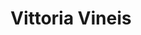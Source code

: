 ---
# Display name
title: Vittoria Vineis

# Username (this should match the folder name)
authors:
- vittoria-vineis

# Is this the primary user of the site?
superuser: false

# Role/position
role: PhD Student in Data Science

# Organizations/Affiliations
organizations:
- name: Sapienza University of Rome
  url: "https://www.di.uniroma1.it/en"

# Short bio (displayed in user profile at end of posts)
#bio:

# interests:
# - travelling
# - swimming & skiing (actually, _any_ sport!)
# - riding motorbike

education:
  courses: 
  - course: PhD Student in Data Science
    institution: Sapienza University of Rome, Italy
    year: ongoing
  - course: MSc in Scienze dell'Economia e della Gestione Aziendale, Economics and Development
    institution: University of Florence, Italy
    year: 2020
  - course: BSc in Scienze dell'Economia e della Gestione Aziendale, Sviluppo economico, Cooperazione internazionale socio-sanitaria e gestione dei conflitti
    institution: University of Florence, Italy
    year: 2016

# Social/Academic Networking
# For available icons, see: https://sourcethemes.com/academic/docs/widgets/#icons
#   For an email link, use "fas" icon pack, "envelope" icon, and a link in the
#   form "mailto:your-email@example.com" or "#contact" for contact widget.
social:
- icon: envelope
  icon_pack: fas
  link: 'mailto:vittoria.vineis@uniroma1.it'  # For a direct email link, use "mailto:your-email@example.com".
- icon: linkedin
  icon_pack: fab
  link: https://www.linkedin.com/in/vittoria-vineis-a16553185/
# - icon: google-scholar
#   icon_pack: ai
#   link: https://scholar.google.com/citations?user=5dFQkoMAAAAJ&hl=it
#- icon: orcid
#  icon_pack: ai
#  link: https://orcid.org/0000-0002-2585-637X
# - icon: github
#   icon_pack: fab
#   link: https://github.com/flaat
# # Link to a PDF of your resume/CV from the About widget.
# # To enable, copy your resume/CV to `static/media/cv.pdf` and uncomment the lines below.  
# - icon: cv
#   icon_pack: ai
#   link: media/cv.pdf

# Enter email to display Gravatar (if Gravatar enabled in Config)
#email: ""
  
# Organizational groups that you belong to (for People widget)
#   Set this to `[]` or comment out if you are not using People widget.  
user_groups:
- PhD Students
---
